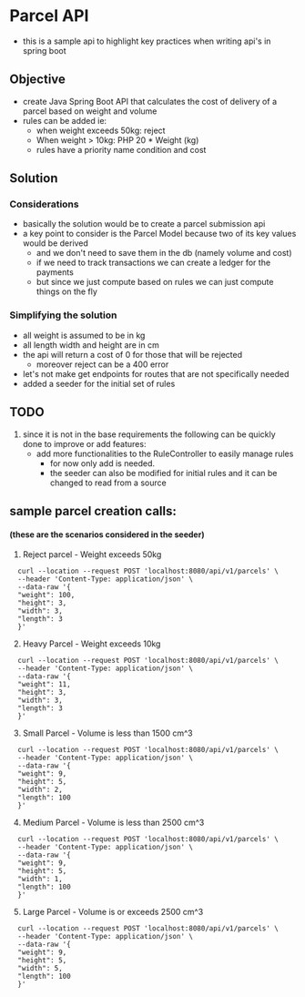 # Parcel API
- this is a sample api to highlight key practices when writing api's in spring boot
## Objective
- create Java Spring Boot API that calculates the cost of delivery of a parcel based on weight and volume
- rules can be added ie:
  - when weight exceeds 50kg: reject
  - When weight > 10kg: PHP 20 * Weight (kg)
  - rules have a priority name condition and cost

## Solution 
### Considerations
- basically the solution would be to create a parcel submission api
- a key point to consider is the Parcel Model because two of its key values would be derived 
  - and we don't need to save them in the db (namely volume and cost)
  - if we need to track transactions we can create a ledger for the payments 
  - but since we just compute based on rules we can just compute things on the fly
### Simplifying the solution
- all weight is assumed to be in kg
- all length width and height are in cm
- the api will return a cost of 0 for those that will be rejected
  - moreover reject can be a 400 error
- let's not make get endpoints for routes that are not specifically needed
- added a seeder for the initial set of rules


## TODO
1. since it is not in the base requirements the following can be quickly done to improve or add features:
   - add more functionalities to the RuleController to easily manage rules
     - for now only add is needed.
     - the seeder can also be modified for initial rules and it can be changed to read from a source

## sample parcel creation calls: 
#### (these are the scenarios considered in the seeder)
1. Reject parcel - Weight exceeds 50kg
  ```
    curl --location --request POST 'localhost:8080/api/v1/parcels' \
    --header 'Content-Type: application/json' \
    --data-raw '{
    "weight": 100,
    "height": 3,
    "width": 3,
    "length": 3
    }'
   ```
2. Heavy Parcel - Weight exceeds 10kg
  ```
    curl --location --request POST 'localhost:8080/api/v1/parcels' \
    --header 'Content-Type: application/json' \
    --data-raw '{
    "weight": 11,
    "height": 3,
    "width": 3,
    "length": 3
    }'
   ```
3. Small Parcel - Volume is less than 1500 cm^3
  ```
    curl --location --request POST 'localhost:8080/api/v1/parcels' \
    --header 'Content-Type: application/json' \
    --data-raw '{
    "weight": 9,
    "height": 5,
    "width": 2,
    "length": 100
    }'
   ```
4. Medium Parcel - Volume is less than 2500 cm^3
  ```
    curl --location --request POST 'localhost:8080/api/v1/parcels' \
    --header 'Content-Type: application/json' \
    --data-raw '{
    "weight": 9,
    "height": 5,
    "width": 1,
    "length": 100
    }'
   ```
5. Large Parcel - Volume is or exceeds 2500 cm^3 
  ```
    curl --location --request POST 'localhost:8080/api/v1/parcels' \
    --header 'Content-Type: application/json' \
    --data-raw '{
    "weight": 9,
    "height": 5,
    "width": 5,
    "length": 100
    }'
   ```


